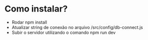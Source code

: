 # Como instalar?

* Rodar npm install
* Atualizar string de conexão no arquivo /src/config/db-connect.js
* Subir o servidor utilizando o comando npm run dev
